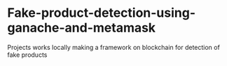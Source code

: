 # Fake-product-detection-using-ganache-and-metamask
Projects works locally making a framework on blockchain for detection of fake products
